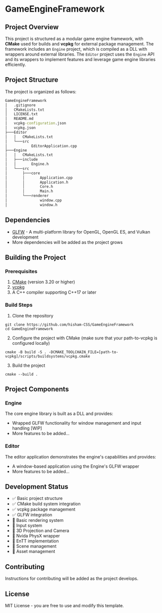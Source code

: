 ﻿# GameEngineFramework

## Project Overview

This project is structured as a modular game engine framework, with **CMake** used for builds and **vcpkg** for external package management. The framework includes an `Engine` project, which is compiled as a DLL with wrappers around external libraries. The `Editor` project uses the `Engine` API and its wrappers to implement features and leverage game engine libraries efficiently.

## Project Structure

The project is organized as follows:
```cmd
GameEngineFramework
│   .gitignore
│   CMakeLists.txt
│   LICENSE.txt
│   README.md
│   vcpkg-configuration.json
│   vcpkg.json
├───Editor
│   │   CMakeLists.txt
│   └───src
│           EditorApplication.cpp
├───Engine
│   │   CMakeLists.txt
│   ├───include
│   │       Engine.h
│   └───src
│       ├───core
│       │       Application.cpp
│       │       Application.h
│       │       Core.h
│       │       Main.h
│       └───renderer
│               window.cpp
│               window.h
```

## Dependencies
- [GLFW](https://www.glfw.org/) - A multi-platform library for OpenGL, OpenGL ES, and Vulkan development
- More dependencies will be added as the project grows

## Building the Project

### Prerequisites
1. [CMake](https://cmake.org/) (version 3.20 or higher)
2. [vcpkg](https://vcpkg.io/)
3. A C++ compiler supporting C++17 or later

### Build Steps
1. Clone the repository
```
git clone https://github.com/hisham-CSS/GameEngineFramework
cd GameEngineFramework
```
2. Configure the project with CMake (make sure that your path-to-vcpkg is configured locally)
 ```
 cmake -B build -S . -DCMAKE_TOOLCHAIN_FILE=[path-to-vcpkg]/scripts/buildsystems/vcpkg.cmake
 ```
3. Build the project
```
cmake --build .
```
## Project Components

### Engine

The core engine library is built as a DLL and provides:

-   Wrapped GLFW functionality for window management and input handling [WIP]
-   More features to be added...

### Editor

The editor application demonstrates the engine's capabilities and provides:

-   A window-based application using the Engine's GLFW wrapper
-   More features to be added...

## Development Status

- :white_check_mark: Basic project structure
- :white_check_mark: CMake build system integration
- :white_check_mark: vcpkg package management
- :white_check_mark: GLFW integration
- :black_square_button: Basic rendering system
- :black_square_button:  Input system
- :black_square_button: 3D Projection and Camera
- :black_square_button: Nvida PhysX wrapper
- :black_square_button: EnTT implementation
- :black_square_button:  Scene management
- :black_square_button:  Asset management

## Contributing

Instructions for contributing will be added as the project develops.

## License

MIT License - you are free to use and modify this template.